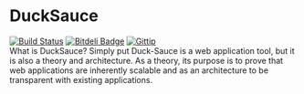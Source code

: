 DuckSauce
==========
[![Build Status](https://travis-ci.org/fassetar/DuckSauce.svg?branch=master)](https://travis-ci.org/fassetar/Duck-Sauce)
[![Bitdeli Badge](https://d2weczhvl823v0.cloudfront.net/fassetar/duck-sauce/trend.png)](https://bitdeli.com/free "Bitdeli Badge")
<a href="https://www.gittip.com/fassetar/"><img src="http://img.shields.io/gittip/fassetar.png" alt="Gittip"></a>
<br/>
What is DuckSauce?
Simply put Duck-Sauce is a web application tool, but it is also a theory and architecture. As a theory, its purpose is to prove that web applications are inherently scalable and as an architecture to be transparent with existing applications. 


